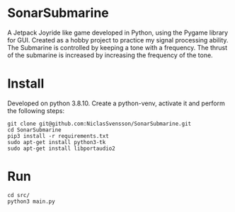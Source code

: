 # SonarSubmarine
A Jetpack Joyride like game developed in Python, using the Pygame library for GUI. Created as a hobby project to practice my signal processing ability. The Submarine is controlled by keeping a tone with a frequency. The thrust of the submarine is increased by increasing the frequency of the tone.

# Install
Developed on python 3.8.10. Create a python-venv, activate it and perform the following steps:

```
git clone git@github.com:NiclasSvensson/SonarSubmarine.git
cd SonarSubmarine
pip3 install -r requirements.txt
sudo apt-get install python3-tk
sudo apt-get install libportaudio2
```

# Run
```
cd src/
python3 main.py
```